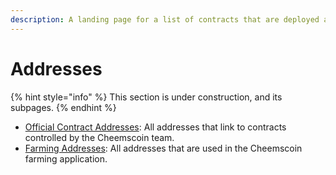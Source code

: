 ```yaml
---
description: A landing page for a list of contracts that are deployed and their addresses
---
```


# Addresses

{% hint style="info" %}
This section is under construction, and its subpages.
{% endhint %}

* [Official Contract Addresses](official-contract-addresses.md): All addresses that link to contracts controlled by the Cheemscoin team.
* [Farming Addresses](farming-addresses.md): All addresses that are used in the Cheemscoin farming application.



